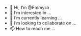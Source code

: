 - 👋 Hi, I’m @Emmylia
- 👀 I’m interested in ...
- 🌱 I’m currently learning ...
- 💞️ I’m looking to collaborate on ...
- 📫 How to reach me ...

<!---
Emmylia/Emmylia is a ✨ special ✨ repository because its `README.md` (this file) appears on your GitHub profile.
You can click the Preview link to take a look at your changes.
--->
